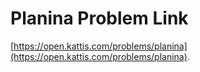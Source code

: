 # Planina Problem Link
[https://open.kattis.com/problems/planina](https://open.kattis.com/problems/planina).
